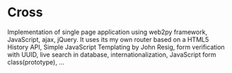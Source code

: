 # Cross
Implementation of single page application using web2py framework, JavaScript, ajax, jQuery.
It uses its my own router based on a HTML5 History API, Simple JavaScript Templating by John Resig,
form verification with UUID, live search in database, internationalization, JavaScript form class(prototype), ... 
